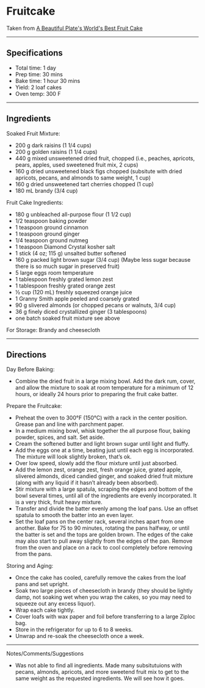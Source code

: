 # Fruitcake

Taken from
[A Beautiful Plate's World's Best Fruit Cake](https://www.abeautifulplate.com/worlds-best-fruitcake/)

---
## Specifications
- Total time: 1 day
- Prep time: 30 mins
- Bake time: 1 hour 30 mins
- Yield: 2 loaf cakes
- Oven temp: 300 F


---
## Ingredients

Soaked Fruit Mixture:
- 200 g dark raisins (1 1/4 cups)
- 200 g golden raisins (1 1/4 cups)
- 440 g mixed unsweetened dried fruit, chopped (i.e., peaches, apricots, pears, apples, used sweetened fruit mix, 2 cups)
- 160 g dried unsweetened black figs chopped (subsitute with dried apricots, pecans, and almonds to same weight, 1 cup)
- 160 g dried unsweetened tart cherries chopped (1 cup)
- 180 mL brandy (3/4 cup)

Fruit Cake Ingredients:
- 180 g unbleached all-purpose flour (1 1/2 cup)
- 1/2 teaspoon baking powder
- 1 teaspoon ground cinnamon
- 1 teaspoon ground ginger
- 1/4 teaspoon ground nutmeg
- 1 teaspoon Diamond Crystal kosher salt
- 1 stick (4 oz; 115 g) unsalted butter softened
- 160 g packed light brown sugar (3/4 cup) (Maybe less sugar because there is so much sugar in preserved fruit)
- 5 large eggs room temperature
- 1 tablespoon freshly grated lemon zest
- 1 tablespoon freshly grated orange zest
- ½ cup (120 mL) freshly squeezed orange juice
- 1 Granny Smith apple peeled and coarsely grated
- 90 g slivered almonds (or chopped pecans or walnuts, 3/4 cup)
- 36 g finely diced crystallized ginger (3 tablespoons)
- one batch soaked fruit mixture see above

For Storage:
Brandy and cheesecloth

---
## Directions

Day Before Baking: 
- Combine the dried fruit in a large mixing bowl. Add the dark rum, cover, and allow the mixture to soak at room temperature for a minimum of 12 hours, or ideally 24 hours prior to preparing the fruit cake batter.

Prepare the Fruitcake: 
- Preheat the oven to 300°F (150°C) with a rack in the center position. Grease pan and line with parchment paper.
- In a medium mixing bowl, whisk together the all purpose flour, baking powder, spices, and salt. Set aside.
- Cream the softened butter and light brown sugar until light and fluffy. 
- Add the eggs one at a time, beating just until each egg is incorporated. The mixture will look slightly broken, that’s ok.
- Over low speed, slowly add the flour mixture until just absorbed. 
- Add the lemon zest, orange zest, fresh orange juice, grated apple, slivered almonds, diced candied ginger, and soaked dried fruit mixture (along with any liquid if it hasn’t already been absorbed).
- Stir mixture with a large spatula, scraping the edges and bottom of the bowl several times, until all of the ingredients are evenly incorporated. It is a very thick, fruit heavy mixture.
- Transfer and divide the batter evenly among the loaf pans. Use an offset spatula to smooth the batter into an even layer. 
- Set the loaf pans on the center rack, several inches apart from one another. Bake for 75 to 90 minutes, rotating the pans halfway, or until the batter is set and the tops are golden brown. The edges of the cake may also start to pull away slightly from the edges of the pan. Remove from the oven and place on a rack to cool completely before removing from the pans.

Storing and Aging: 
- Once the cake has cooled, carefully remove the cakes from the loaf pans and set upright. 
- Soak two large pieces of cheesecloth in brandy (they should be lightly damp, not soaking wet when you wrap the cakes, so you may need to squeeze out any excess liquor). 
- Wrap each cake tightly. 
- Cover loafs with wax paper and foil before transferring to a large Ziploc bag. 
- Store in the refrigerator for up to 6 to 8 weeks.
- Unwrap and re-soak the cheesecloth once a week.


---
Notes/Comments/Suggestions
- Was not able to find all ingredients. Made many subsitutuions with pecans, almonds, apricots, and more sweetend fruit mix to get to the same weight as the requested ingredients. We will see how it goes.
